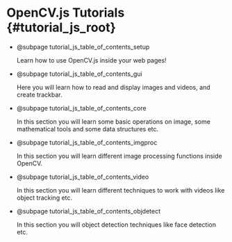 OpenCV.js Tutorials {#tutorial_js_root}
=======================
-   @subpage tutorial_js_table_of_contents_setup

    Learn how to use OpenCV.js inside your web pages!

-   @subpage tutorial_js_table_of_contents_gui

    Here you will learn how to read and display images and videos, and create trackbar.

-   @subpage tutorial_js_table_of_contents_core

    In this section you will learn some basic operations on image, some mathematical tools and some data structures etc.

-   @subpage tutorial_js_table_of_contents_imgproc

    In this section
    you will learn different image processing functions inside OpenCV.

-   @subpage tutorial_js_table_of_contents_video

    In this section you
    will learn different techniques to work with videos like object tracking etc.

-   @subpage tutorial_js_table_of_contents_objdetect

    In this section you
    will object detection techniques like face detection etc.
